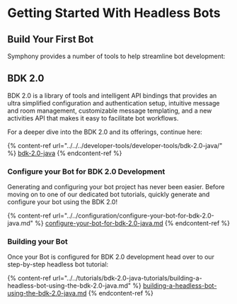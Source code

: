 # Getting Started With Headless Bots

## Build Your First Bot

Symphony provides a number of tools to help streamline bot development:

## BDK 2.0 <a href="#bdk-2-0" id="bdk-2-0"></a>

BDK 2.0 is a library of tools and intelligent API bindings that provides an ultra simplified configuration and authentication setup, intuitive message and room management, customizable message templating, and a new activities API that makes it easy to facilitate bot workflows.

For a deeper dive into the BDK 2.0 and its offerings, continue here:

{% content-ref url="../../../developer-tools/developer-tools/bdk-2.0-java/" %}
[bdk-2.0-java](../../../developer-tools/developer-tools/bdk-2.0-java/)
{% endcontent-ref %}

### Configure your Bot for BDK 2.0 Development <a href="#configure-your-bot-for-bdk-2-0-development" id="configure-your-bot-for-bdk-2-0-development"></a>

Generating and configuring your bot project has never been easier. Before moving on to one of our dedicated bot tutorials, quickly generate and configure your bot using the BDK 2.0!

{% content-ref url="../../configuration/configure-your-bot-for-bdk-2.0-java.md" %}
[configure-your-bot-for-bdk-2.0-java.md](../../configuration/configure-your-bot-for-bdk-2.0-java.md)
{% endcontent-ref %}

### Building your Bot <a href="#building-your-bot" id="building-your-bot"></a>

Once your Bot is configured for BDK 2.0 development head over to our step-by-step headless bot tutorial:

{% content-ref url="../../tutorials/bdk-2.0-java-tutorials/building-a-headless-bot-using-the-bdk-2.0-java.md" %}
[building-a-headless-bot-using-the-bdk-2.0-java.md](../../tutorials/bdk-2.0-java-tutorials/building-a-headless-bot-using-the-bdk-2.0-java.md)
{% endcontent-ref %}
